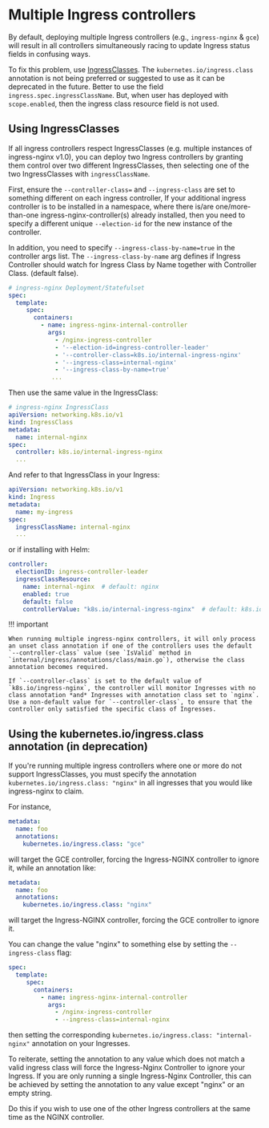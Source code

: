 # Multiple Ingress controllers

By default, deploying multiple Ingress controllers (e.g., `ingress-nginx` & `gce`) will result in all controllers simultaneously racing to update Ingress status fields in confusing ways.

To fix this problem, use [IngressClasses](https://kubernetes.io/docs/concepts/services-networking/ingress/#ingress-class). The `kubernetes.io/ingress.class` annotation is not being preferred or suggested to use as it can be deprecated in the future. Better to use the field `ingress.spec.ingressClassName`.
But, when user has deployed with `scope.enabled`, then the ingress class resource field is not used.


## Using IngressClasses

If all ingress controllers respect IngressClasses (e.g. multiple instances of ingress-nginx v1.0), you can deploy two Ingress controllers by granting them control over two different IngressClasses, then selecting one of the two IngressClasses with `ingressClassName`.

First, ensure the `--controller-class=` and `--ingress-class` are set to something different on each ingress controller, If your additional ingress controller is to be installed in a namespace, where there is/are one/more-than-one ingress-nginx-controller(s) already installed, then you need to specify a different unique `--election-id` for the new instance of the controller. 

In addition, you need to specify `--ingress-class-by-name=true` in the controller args list. The `--ingress-class-by-name`	arg defines if Ingress Controller should watch for Ingress Class by Name together with Controller Class. (default false).

```yaml
# ingress-nginx Deployment/Statefulset
spec:
  template:
     spec:
       containers:
         - name: ingress-nginx-internal-controller
           args:
             - /nginx-ingress-controller
             - '--election-id=ingress-controller-leader'
             - '--controller-class=k8s.io/internal-ingress-nginx'
             - '--ingress-class=internal-nginx'
             - '--ingress-class-by-name=true'
            ...
```

Then use the same value in the IngressClass:

```yaml
# ingress-nginx IngressClass
apiVersion: networking.k8s.io/v1
kind: IngressClass
metadata:
  name: internal-nginx
spec:
  controller: k8s.io/internal-ingress-nginx
  ...
```

And refer to that IngressClass in your Ingress:

```yaml
apiVersion: networking.k8s.io/v1
kind: Ingress
metadata:
  name: my-ingress
spec:
  ingressClassName: internal-nginx
  ...
```

or if installing with Helm:

```yaml
controller:
  electionID: ingress-controller-leader
  ingressClassResource:
    name: internal-nginx  # default: nginx
    enabled: true
    default: false
    controllerValue: "k8s.io/internal-ingress-nginx"  # default: k8s.io/ingress-nginx
```

!!! important

    When running multiple ingress-nginx controllers, it will only process an unset class annotation if one of the controllers uses the default
    `--controller-class` value (see `IsValid` method in `internal/ingress/annotations/class/main.go`), otherwise the class annotation becomes required.

    If `--controller-class` is set to the default value of `k8s.io/ingress-nginx`, the controller will monitor Ingresses with no class annotation *and* Ingresses with annotation class set to `nginx`. Use a non-default value for `--controller-class`, to ensure that the controller only satisfied the specific class of Ingresses.

## Using the kubernetes.io/ingress.class annotation (in deprecation)

If you're running multiple ingress controllers where one or more do not support IngressClasses, you must specify the annotation `kubernetes.io/ingress.class: "nginx"` in all ingresses that you would like ingress-nginx to claim.


For instance,

```yaml
metadata:
  name: foo
  annotations:
    kubernetes.io/ingress.class: "gce"
```

will target the GCE controller, forcing the Ingress-NGINX controller to ignore it, while an annotation like:

```yaml
metadata:
  name: foo
  annotations:
    kubernetes.io/ingress.class: "nginx"
```

will target the Ingress-NGINX controller, forcing the GCE controller to ignore it.

You can change the value "nginx" to something else by setting the `--ingress-class` flag:

```yaml
spec:
  template:
     spec:
       containers:
         - name: ingress-nginx-internal-controller
           args:
             - /nginx-ingress-controller
             - --ingress-class=internal-nginx
```

then setting the corresponding `kubernetes.io/ingress.class: "internal-nginx"` annotation on your Ingresses.

To reiterate, setting the annotation to any value which does not match a valid ingress class will force the Ingress-Nginx Controller to ignore your Ingress.
If you are only running a single Ingress-Nginx Controller, this can be achieved by setting the annotation to any value except "nginx" or an empty string.

Do this if you wish to use one of the other Ingress controllers at the same time as the NGINX controller.
